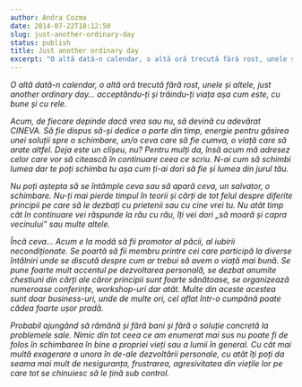 ```yaml
---
author: Andra Cozma
date: 2014-07-22T18:12:50
slug: just-another-ordinary-day
status: publish
title: Just another ordinary day
excerpt: "O altă dată-n calendar, o altă oră trecută fără rost, unele și altele, just another ordinary day… acceptându-ți și trăindu-ți  "
---
```

_O altă dată-n calendar, o altă oră trecută fără rost, unele și altele, just another ordinary day… acceptându-ți și trăindu-ți viața așa cum este, cu bune și cu rele._

_Acum, de fiecare depinde dacă vrea sau nu, să devină cu adevărat CINEVA. Să fie dispus să-și dedice o parte din timp, energie pentru găsirea unei soluții spre o schimbare, un/o ceva care să fie cumva, o viață care să arate altfel. Deja este un clișeu, nu? Pentru mulți da, însă acum mă adresez celor care vor să citească în continuare ceea ce scriu._ _N-ai cum să schimbi lumea dar te poți schimba tu așa cum ți-ai dori să fie și lumea din jurul tău._

_Nu poți aștepta să se întâmple ceva sau să apară ceva, un salvator, o schimbare._ _Nu-ți mai pierde timpul în teorii și cărți de tot felul despre diferite principii pe care să le dezbați cu prietenii sau cu cine vrei tu. Nu atât timp cât în continuare vei răspunde la rău cu rău, îți vei dori „să moară și capra vecinului” sau multe altele._

_Încă ceva… Acum e la modă să fii promotor al păcii, al iubirii necondiționate. Se poartă să fii membru printre cei care participă la diverse întâlniri unde se discută despre cum ar trebui să avem o viață mai bună._ _Se pune foarte mult accentul pe dezvoltarea personală, se dezbat anumite chestiuni din cărți ale căror principii sunt foarte sănătoase, se organizează numeroase conferințe, workshop-uri dar atât. Multe din aceste acestea sunt doar business-uri, unde de multe ori, cel aflat într-o cumpănă poate cădea foarte ușor pradă._

_Probabil ajungând să rămână și fără bani și fără o soluție concretă la problemele sale._ _Nimic din tot ceea ce am enumerat mai sus nu poate fi de folos în schimbarea în bine a propriei vieți sau a lumii în general._ _Cu cât mai multă exagerare a unora în de-ale dezvoltării personale, cu atât îți poți da seama mai mult de nesiguranța, frustrarea, agresivitatea din viețile lor pe care tot se chinuiesc să le țină sub control._
    